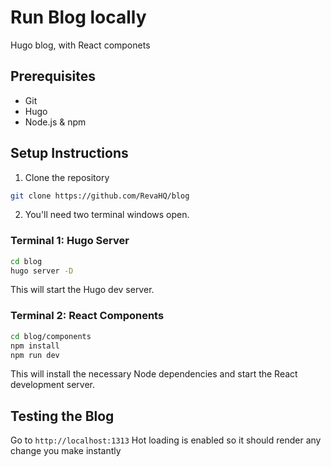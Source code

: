 # Run Blog locally

Hugo blog, with React componets 

## Prerequisites

- Git
- Hugo
- Node.js & npm

## Setup Instructions

1. Clone the repository
```bash
git clone https://github.com/RevaHQ/blog
```

2. You'll need two terminal windows open.

### Terminal 1: Hugo Server
```bash
cd blog
hugo server -D
```
This will start the Hugo dev server. 

### Terminal 2: React Components
```bash
cd blog/components
npm install
npm run dev
```
This will install the necessary Node dependencies and start the React development server.

## Testing the Blog

Go to `http://localhost:1313` Hot loading is enabled so it should render any change you make instantly
